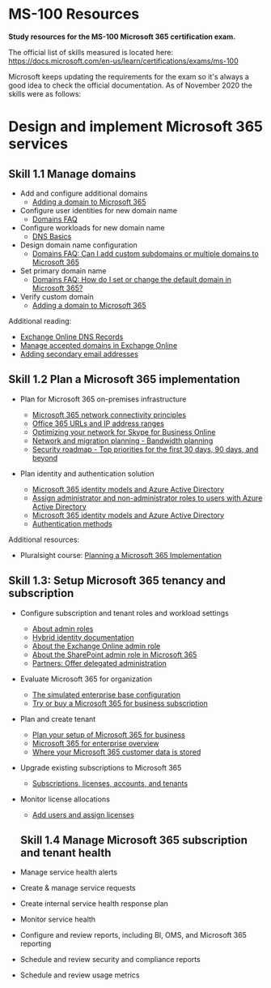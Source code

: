 # MS-100 Resources
**Study resources for the MS-100 Microsoft 365 certification exam.**

The official list of skills measured is located here: https://docs.microsoft.com/en-us/learn/certifications/exams/ms-100

Microsoft keeps updating the requirements for the exam so it's always a good idea to check the official documentation. 
As of November 2020 the skills were as follows:


# Design and implement Microsoft 365 services
## Skill 1.1 Manage domains
- Add and configure additional domains
  - [Adding a domain to Microsoft 365](https://docs.microsoft.com/office365/admin/setup/add-domain?view=o365-worldwide)
- Configure user identities for new domain name
  - [Domains FAQ](https://docs.microsoft.com/en-us/microsoft-365/admin/setup/domains-faq?view=o365-worldwide)
- Configure workloads for new domain name
  - [DNS Basics](https://docs.microsoft.com/en-au/microsoft-365/admin/get-help-with-domains/dns-basics?view=o365-worldwide)
- Design domain name configuration
  - [Domains FAQ: Can I add custom subdomains or multiple domains to Microsoft 365](https://docs.microsoft.com/en-us/microsoft-365/admin/setup/domains-faq?view=o365-worldwide#can-i-add-custom-subdomains-or-multiple-domains-to-microsoft-365)
- Set primary domain name
  - [Domains FAQ: How do I set or change the default domain in Microsoft 365?](https://docs.microsoft.com/en-us/microsoft-365/admin/setup/domains-faq?view=o365-worldwide#how-do-i-set-or-change-the-default-domain-in-microsoft-365)
- Verify custom domain
  - [Adding a domain to Microsoft 365](https://docs.microsoft.com/en-us/microsoft-365/admin/setup/add-domain?view=o365-worldwide)

 Additional reading:
 - [Exchange Online DNS Records](https://docs.microsoft.com/en-us/microsoft-365/enterprise/external-domain-name-system-records?view=o365-worldwide)
 - [Manage accepted domains in Exchange Online](https://docs.microsoft.com/en-us/exchange/mail-flow-best-practices/manage-accepted-domains/manage-accepted-domains)
 - [Adding secondary email addresses](https://docs.microsoft.com/en-us/Exchange/recipients/user-mailboxes/email-addresses?view=exchserver-2019)
 

 
## Skill 1.2 Plan a Microsoft 365 implementation
- Plan for Microsoft 365 on-premises infrastructure
  - [Microsoft 365 network connectivity principles](https://docs.microsoft.com/en-us/microsoft-365/enterprise/microsoft-365-network-connectivity-principles?view=o365-worldwide#new-office-365-endpoint-categories)
  - [Office 365 URLs and IP address ranges](https://docs.microsoft.com/en-us/microsoft-365/enterprise/urls-and-ip-address-ranges?view=o365-worldwide)
  - [Optimizing your network for Skype for Business Online](https://docs.microsoft.com/en-us/SkypeForBusiness/optimizing-your-network/optimizing-your-network?view=o365-worldwide)
  - [Network and migration planning - Bandwidth planning](https://docs.microsoft.com/en-us/microsoft-365/enterprise/network-and-migration-planning?view=o365-worldwide)
  - [Security roadmap - Top priorities for the first 30 days, 90 days, and beyond](https://docs.microsoft.com/en-us/microsoft-365/security/office-365-security/security-roadmap?view=o365-worldwide)
  
- Plan identity and authentication solution
  - [Microsoft 365 identity models and Azure Active Directory](https://docs.microsoft.com/en-us/microsoft-365/enterprise/about-microsoft-365-identity?view=o365-worldwide)
  - [Assign administrator and non-administrator roles to users with Azure Active Directory](https://docs.microsoft.com/en-us/azure/active-directory/fundamentals/active-directory-users-assign-role-azure-portal?context=azure/active-directory/users-groups-roles/context/ugr-context/)
  - [Microsoft 365 identity models and Azure Active Directory](https://docs.microsoft.com/en-us/microsoft-365/enterprise/about-microsoft-365-identity?view=o365-worldwide)
  - [Authentication methods](https://docs.microsoft.com/en-us/azure/active-directory/authentication/concept-authentication-methods)
  
Additional resources:
- Pluralsight course: [Planning a Microsoft 365 Implementation
](https://app.pluralsight.com/library/courses/planning-m365-implementation/table-of-contents)
  
 ## Skill 1.3: Setup Microsoft 365 tenancy and subscription
- Configure subscription and tenant roles and workload settings
  - [About admin roles
](https://docs.microsoft.com/en-us/microsoft-365/admin/add-users/about-admin-roles?view=o365-worldwide)
  - [Hybrid identity documentation
](https://docs.microsoft.com/en-us/azure/active-directory/hybrid/)
  - [About the Exchange Online admin role
  ](https://docs.microsoft.com/en-us/microsoft-365/admin/add-users/about-exchange-online-admin-role?view=o365-worldwide)
  - [About the SharePoint admin role in Microsoft 365](https://docs.microsoft.com/en-us/sharepoint/sharepoint-admin-role?redirectSourcePath=%252farticle%252fAbout-the-SharePoint-Online-admin-role-f08144d5-9d50-4922-8e77-4e1a27b40705)
  - [Partners: Offer delegated administration](https://support.office.microsoft.com/en-us/article/partners-offer-delegated-administration-26530dc0-ebba-415b-86b1-b55bc06b073e?ui=en-US&rs=en-001&ad=US)

 
- Evaluate Microsoft 365 for organization
  - [The simulated enterprise base configuration
](https://docs.microsoft.com/en-us/microsoft-365/enterprise/simulated-ent-base-configuration-microsoft-365-enterprise?view=o365-worldwide)
  - [Try or buy a Microsoft 365 for business subscription](https://docs.microsoft.com/en-us/microsoft-365/commerce/try-or-buy-microsoft-365?view=o365-worldwide)
- Plan and create tenant
  - [Plan your setup of Microsoft 365 for business](https://docs.microsoft.com/en-us/microsoft-365/admin/setup/plan-your-setup?view=o365-worldwide)
  - [Microsoft 365 for enterprise overview](https://docs.microsoft.com/en-us/microsoft-365/enterprise/microsoft-365-overview?view=o365-worldwide)
  - [Where your Microsoft 365 customer data is stored](https://docs.microsoft.com/en-us/microsoft-365/enterprise/o365-data-locations?view=o365-worldwide)
- Upgrade existing subscriptions to Microsoft 365
  - [Subscriptions, licenses, accounts, and tenants](https://docs.microsoft.com/en-us/microsoft-365/enterprise/subscriptions-licenses-accounts-and-tenants-for-microsoft-cloud-offerings?view=o365-worldwide)
- Monitor license allocations
  - [Add users and assign licenses](https://docs.microsoft.com/en-us/microsoft-365/admin/add-users/add-users?view=o365-worldwide)

  ## Skill 1.4 Manage Microsoft 365 subscription and tenant health

- Manage service health alerts
- Create & manage service requests
- Create internal service health response plan
- Monitor service health
- Configure and review reports, including BI, OMS, and Microsoft 365 reporting
- Schedule and review security and compliance reports
- Schedule and review usage metrics

